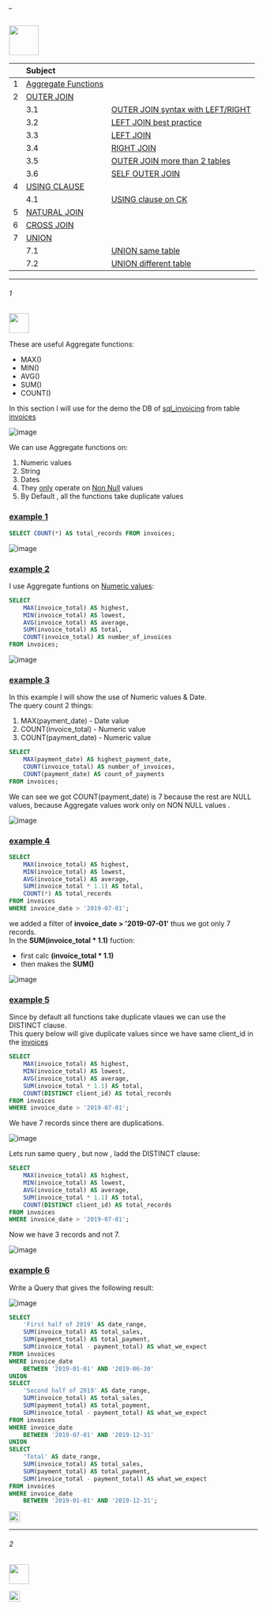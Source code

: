 ###### _

<img src="https://img.shields.io/badge/-5. Summerizing Data %20-blue" height=60px>


|     |  Subject           |		|
|:---:|:------------------------------|:----------|  
|  1  |[Aggregate Functions](#1)   |		     |
|  2  |[OUTER JOIN](#3)   		 | 
|     |3.1				 |[OUTER JOIN syntax with LEFT/RIGHT](#3-1)   | 
|     |3.2				 |[LEFT JOIN best practice](#3-2)   | 
|     |3.3				 |[LEFT JOIN](#3-3)   | 
|     |3.4				 |[RIGHT JOIN](#3-4)   | 
|     |3.5				 |[OUTER JOIN more than 2 tables](#3-5)   | 
|     |3.6 				 |[SELF OUTER JOIN](#3-6)   |
|  4  |[USING CLAUSE](#4)   |  
|     |4.1				 |[USING clause on CK](#4-1)   |  
|  5  |[NATURAL JOIN](#5)   |  
|  6  |[CROSS JOIN](#6)   |  
|  7  |[UNION](#7)   | 
|     |7.1				  |[UNION same table](#7-1)   | 
|     |7.2				  |[UNION different table](#7-2)   | 



--------------------------------------------------------------------------------------------------

###### 1

<img src="https://img.shields.io/badge/-1. Aggregate Functions %20-blue" height=40px>

These are useful Aggregate functions:
* MAX()
* MIN()
* AVG()
* SUM()
* COUNT()

In this section I will use for the demo the DB of [sql_invoicing](#-) from table [invoices](#-)

![image](https://user-images.githubusercontent.com/36256986/164080490-1e96f6b3-fdcb-43b3-adbf-4fea1278f318.png)

We can use Aggregate functions on:
1. Numeric values
2. String
3. Dates
4. They [only](#-) operate on [Non Null](#-) values
5. By Default , all the functions take duplicate values


### [example 1](#-)

```sql
SELECT COUNT(*) AS total_records FROM invoices;
```

![image](https://user-images.githubusercontent.com/36256986/164083532-48fed5d5-ac0e-4233-b580-d0007286c55e.png)


### [example 2](#-)

I use Aggregate funtions on [Numeric values](#-):

```sql
SELECT 
    MAX(invoice_total) AS highest,
    MIN(invoice_total) AS lowest,
    AVG(invoice_total) AS average,
    SUM(invoice_total) AS total,
    COUNT(invoice_total) AS number_of_invoices    
FROM invoices;
```

![image](https://user-images.githubusercontent.com/36256986/164081022-34b8e487-d5d5-4631-9f91-763585cfe36f.png)

### [example 3](#-)

In this example I will show the use of Numeric values & Date. </br>
The query count 2 things:
1. MAX(payment_date)  - Date value
2. COUNT(invoice_total)   - Numeric value
3. COUNT(payment_date)  - Numeric value

```sql
SELECT 
    MAX(payment_date) AS highest_payment_date,
    COUNT(invoice_total) AS number_of_invoices,
    COUNT(payment_date) AS count_of_payments
FROM invoices;
```

We can see we got COUNT(payment_date) is 7 because the rest are NULL values, because Aggregate values work only on NON NULL values .

![image](https://user-images.githubusercontent.com/36256986/164082703-9dbeb9ec-8fba-4898-b257-292269dd32c5.png)

### [example 4](#-)

```sql
SELECT 
    MAX(invoice_total) AS highest,
    MIN(invoice_total) AS lowest,
    AVG(invoice_total) AS average,
    SUM(invoice_total * 1.1) AS total,
    COUNT(*) AS total_records   
FROM invoices
WHERE invoice_date > '2019-07-01';
```

we added a filter of **invoice_date > '2019-07-01'** thus we got only 7 records. <br>
In the **SUM(invoice_total * 1.1)** fuction: 
* first calc  **(invoice_total * 1.1)**  
* then makes the **SUM()**

![image](https://user-images.githubusercontent.com/36256986/164084240-aa5625bb-6c3c-4f80-ba84-c1bc7cab397c.png)

### [example 5](#-)

Since by default all functions take duplicate vlaues we can use the DISTINCT clause.</br>
This query below will give duplicate values since we have same client_id in the [invoices](#-) 

```sql
SELECT 
    MAX(invoice_total) AS highest,
    MIN(invoice_total) AS lowest,
    AVG(invoice_total) AS average,
    SUM(invoice_total * 1.1) AS total,
    COUNT(DISTINCT client_id) AS total_records   
FROM invoices
WHERE invoice_date > '2019-07-01';
```

We have 7 records since there are duplications.

![image](https://user-images.githubusercontent.com/36256986/164086230-9f944c34-76e6-4c12-abba-f6ea3ab39630.png)

Lets run same query , but now , Iadd the DISTINCT clause:

```sql
SELECT 
    MAX(invoice_total) AS highest,
    MIN(invoice_total) AS lowest,
    AVG(invoice_total) AS average,
    SUM(invoice_total * 1.1) AS total,
    COUNT(DISTINCT client_id) AS total_records   
FROM invoices
WHERE invoice_date > '2019-07-01';
```

Now we have 3 records and not 7.

![image](https://user-images.githubusercontent.com/36256986/164086053-65ce2838-8516-45b8-93ef-072066db9fd6.png)


### [example 6](#-)

Write a Query that gives the following result:

![image](https://user-images.githubusercontent.com/36256986/164089100-2c29e697-3cfd-4e41-a599-98699206f52b.png)

```sql
SELECT 
    'First half of 2019' AS date_range,
    SUM(invoice_total) AS total_sales,
    SUM(payment_total) AS total_payment,
    SUM(invoice_total - payment_total) AS what_we_expect
FROM invoices
WHERE invoice_date 
	BETWEEN '2019-01-01' AND '2019-06-30'
UNION
SELECT 
    'Second half of 2019' AS date_range,   
    SUM(invoice_total) AS total_sales,
    SUM(payment_total) AS total_payment,
    SUM(invoice_total - payment_total) AS what_we_expect
FROM invoices
WHERE invoice_date 
	BETWEEN '2019-07-01' AND '2019-12-31'
UNION
SELECT 
    'Total' AS date_range,
    SUM(invoice_total) AS total_sales,
    SUM(payment_total) AS total_payment,
    SUM(invoice_total - payment_total) AS what_we_expect
FROM invoices
WHERE invoice_date 
	BETWEEN '2019-01-01' AND '2019-12-31';
```

[<img src="https://img.shields.io/badge/-Back to top%20-brown" height=22px>](#_)

--------------------------------------------------------------------------------------------------

###### 2

<img src="https://img.shields.io/badge/-2. INNER JOIN (or Just JOIN) %20-blue" height=40px>


[<img src="https://img.shields.io/badge/-Back to top%20-brown" height=22px>](#_)


